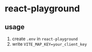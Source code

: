 # react-playground

## usage

1. create `.env` in `react-playground`
2. write `VITE_MAP_KEY=your_client_key`
